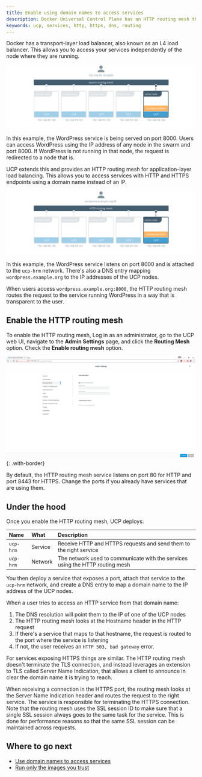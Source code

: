 ```yaml
---
title: Enable using domain names to access services
description: Docker Universal Control Plane has an HTTP routing mesh that allows you to make your services accessible through a domain name.
keywords: ucp, services, http, https, dns, routing
---
```


Docker has a transport-layer load balancer, also known as an L4 load balancer.
This allows you to access your services independently of the node where they are
running.

![swarm routing mesh](../../images/use-domain-names-1.svg)

In this example, the WordPress service is being served on port 8000.
Users can access WordPress using the IP address of any node in the swarm
and port 8000. If WordPress is not running in that node, the
request is redirected to a node that is.

UCP extends this and provides an HTTP routing mesh for application-layer
load balancing. This allows you to access services with HTTP and HTTPS
endpoints using a domain name instead of an IP.

![http routing mesh](../../images/use-domain-names-2.svg)

In this example, the WordPress service listens on port 8000 and is attached to
the `ucp-hrm` network. There's also a DNS entry mapping `wordpress.example.org`
to the IP addresses of the UCP nodes.

When users access `wordpress.example.org:8000`, the HTTP routing mesh routes
the request to the service running WordPress in a way that is transparent to
the user.

## Enable the HTTP routing mesh

To enable the HTTP routing mesh, Log in as an administrator, go to the
UCP web UI, navigate to the **Admin Settings** page, and click the
**Routing Mesh** option. Check the **Enable routing mesh** option.

![http routing mesh](../../images/use-domain-names-3.png){: .with-border}

By default, the HTTP routing mesh service listens on port 80 for HTTP and port
8443 for HTTPS. Change the ports if you already have services that are using
them.

## Under the hood

Once you enable the HTTP routing mesh, UCP deploys:

| Name      | What    | Description                                                                   |
|:----------|:--------|:------------------------------------------------------------------------------|
| `ucp-hrm` | Service | Receive HTTP and HTTPS requests and send them to the right service            |
| `ucp-hrm` | Network | The network used to communicate with the services using the HTTP routing mesh |

You then deploy a service that exposes a port, attach that service to the
`ucp-hrm` network, and create a DNS entry to map a domain name to the IP
address of the UCP nodes.

When a user tries to access an HTTP service from that domain name:

1. The DNS resolution will point them to the IP of one of the UCP nodes
2. The HTTP routing mesh looks at the Hostname header in the HTTP request
3. If there's a service that maps to that hostname, the request is routed to the
port where the service is listening
4. If not, the user receives an `HTTP 503, bad gateway` error.

For services exposing HTTPS things are similar. The HTTP routing mesh doesn't
terminate the TLS connection, and instead leverages an extension to TLS called
Server Name Indication, that allows a client to announce in clear the domain
name it is trying to reach.

When receiving a connection in the HTTPS port, the routing mesh looks at the
Server Name Indication header and routes the request to the right service.
The service is responsible for terminating the HTTPS connection. Note that 
the routing mesh uses the SSL session ID to make sure that a single SSL 
session always goes to the same task for the service. This is done for
performance reasons so that the same SSL session can be maintained across
requests.


## Where to go next

- [Use domain names to access services](/datacenter/ucp/2.2/guides/user/services/use-domain-names-to-access-services/use-domain-names-to-access-services.md)
- [Run only the images you trust](run-only-the-images-you-trust.md)
